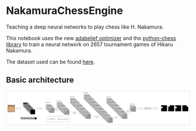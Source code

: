 # NakamuraChessEngine
Teaching a deep neural networks to play chess like H. Nakamura.

This notebook uses the new <a href="https://github.com/juntang-zhuang/Adabelief-Optimizer">adabelief optimizer</a> and the <a href="https://python-chess.readthedocs.io/en/latest/">python-chess library</a> to train a neural network on 2657 tournament games of Hikaru Nakamura.

The dataset used can be found <a href="https://www.kaggle.com/liury123/chess-game-from-12-top-players">here</a>.

## Basic architecture
<img src="https://raw.githubusercontent.com/LuanAdemi/NakamuraChessEngine/main/Model.svg">

